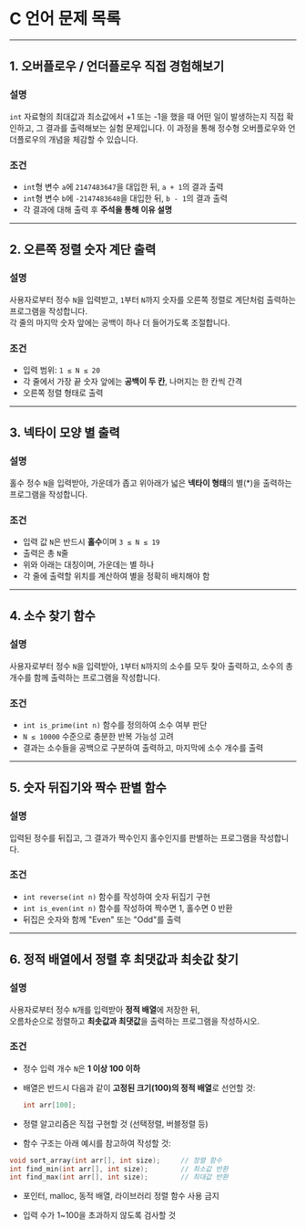 # C 언어 문제 목록

---

## 1. 오버플로우 / 언더플로우 직접 경험해보기

### 설명
`int` 자료형의 최대값과 최소값에서 +1 또는 -1을 했을 때 어떤 일이 발생하는지 직접 확인하고, 그 결과를 출력해보는 실험 문제입니다. 이 과정을 통해 정수형 오버플로우와 언더플로우의 개념을 체감할 수 있습니다.

### 조건
- `int`형 변수 `a`에 `2147483647`을 대입한 뒤, `a + 1`의 결과 출력
- `int`형 변수 `b`에 `-2147483648`을 대입한 뒤, `b - 1`의 결과 출력
- 각 결과에 대해 출력 후 **주석을 통해 이유 설명**

---

## 2. 오른쪽 정렬 숫자 계단 출력

### 설명  
사용자로부터 정수 `N`을 입력받고, `1`부터 `N`까지 숫자를 오른쪽 정렬로 계단처럼 출력하는 프로그램을 작성합니다.  
각 줄의 마지막 숫자 앞에는 공백이 하나 더 들어가도록 조절합니다.

### 조건
- 입력 범위: `1 ≤ N ≤ 20`
- 각 줄에서 가장 끝 숫자 앞에는 **공백이 두 칸**, 나머지는 한 칸씩 간격
- 오른쪽 정렬 형태로 출력

---

## 3. 넥타이 모양 별 출력

### 설명  
홀수 정수 `N`을 입력받아, 가운데가 좁고 위아래가 넓은 **넥타이 형태**의 별(*)을 출력하는 프로그램을 작성합니다.

### 조건
- 입력 값 `N`은 반드시 **홀수**이며 `3 ≤ N ≤ 19`
- 출력은 총 `N`줄
- 위와 아래는 대칭이며, 가운데는 별 하나
- 각 줄에 출력할 위치를 계산하여 별을 정확히 배치해야 함

---

## 4. 소수 찾기 함수

### 설명  
사용자로부터 정수 `N`을 입력받아, `1`부터 `N`까지의 소수를 모두 찾아 출력하고, 소수의 총 개수를 함께 출력하는 프로그램을 작성합니다.

### 조건
- `int is_prime(int n)` 함수를 정의하여 소수 여부 판단
- `N ≤ 10000` 수준으로 충분한 반복 가능성 고려
- 결과는 소수들을 공백으로 구분하여 출력하고, 마지막에 소수 개수를 출력

---

## 5. 숫자 뒤집기와 짝수 판별 함수

### 설명  
입력된 정수를 뒤집고, 그 결과가 짝수인지 홀수인지를 판별하는 프로그램을 작성합니다.

### 조건
- `int reverse(int n)` 함수를 작성하여 숫자 뒤집기 구현
- `int is_even(int n)` 함수를 작성하여 짝수면 1, 홀수면 0 반환
- 뒤집은 숫자와 함께 "Even" 또는 "Odd"를 출력

---

## 6. 정적 배열에서 정렬 후 최댓값과 최솟값 찾기

### 설명  
사용자로부터 정수 `N`개를 입력받아 **정적 배열**에 저장한 뒤,  
오름차순으로 정렬하고 **최솟값과 최댓값**을 출력하는 프로그램을 작성하시오.

### 조건

- 정수 입력 개수 `N`은 **1 이상 100 이하**

- 배열은 반드시 다음과 같이 **고정된 크기(100)의 정적 배열**로 선언할 것:
  ```c
  int arr[100];
  ```
  
- 정렬 알고리즘은 직접 구현할 것 (선택정렬, 버블정렬 등)
- 함수 구조는 아래 예시를 참고하여 작성할 것:

```c
void sort_array(int arr[], int size);     // 정렬 함수
int find_min(int arr[], int size);        // 최소값 반환
int find_max(int arr[], int size);        // 최대값 반환
```

- 포인터, malloc, 동적 배열, 라이브러리 정렬 함수 사용 금지

- 입력 수가 1~100을 초과하지 않도록 검사할 것


